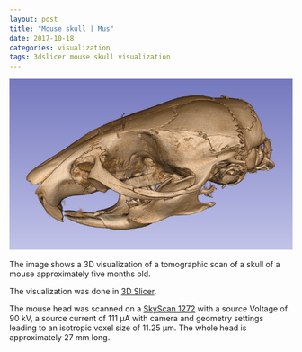 ```yaml
---
layout: post
title: "Mouse skull | Mus"
date: 2017-10-18
categories: visualization
tags: 3dslicer mouse skull visualization
---
```


![Skull](/assets/2017/10/18/mouse-head/MouseHead.png)

The image shows a 3D visualization of a tomographic scan of a skull of a mouse approximately five months old.

The visualization was done in [3D Slicer](https://www.slicer.org/).

The mouse head was scanned on a [SkyScan 1272](http://bruker-microct.com/products/1272.htm) with a source Voltage of 90 kV, a source current of 111 µA with camera and geometry settings leading to an isotropic voxel size of 11.25 µm.
The whole head is approximately 27 mm long.

